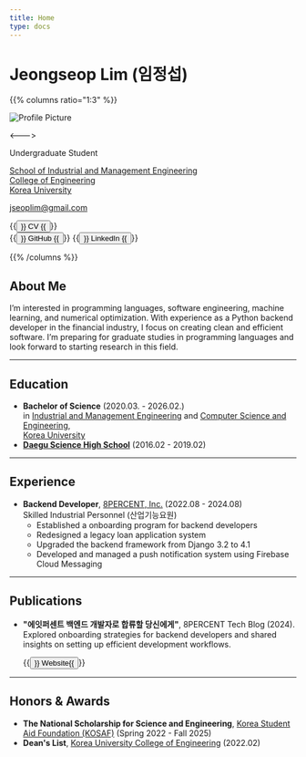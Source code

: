 ```yaml
---
title: Home
type: docs
---
```


# Jeongseop Lim (임정섭)

{{% columns ratio="1:3" %}} <!-- begin columns block -->

![Profile Picture](/images/profile.jpg)

<---> <!-- magic separator, between columns -->

Undergraduate Student  

[School of Industrial and Management Engineering](https://ie.korea.ac.kr/ie/index.do)  
[College of Engineering](https://eng.korea.ac.kr/main/main.html)  
[Korea University](https://www.korea.ac.kr/sites/ko/index.do)  

<i class="fas fa-envelope"></i> <jseoplim@gmail.com>

{{<button href="/pdf/cv.pdf" target="_blank" rel="noopener noreferrer">}}
  <i class="fas fa-file-pdf" style="color: #FD0E02; font-size: 1.2em;"></i> CV
{{</button>}}  
{{<button href="https://github.com/jseop-lim" target="_blank" rel="noopener noreferrer">}}
  <i class="fab fa-github" style="color: #1A1F25; font-size: 1.2em;"></i> GitHub
{{</button>}}
{{<button href="https://www.linkedin.com/in/jseop-lim" target="_blank" rel="noopener noreferrer">}}
  <i class="fab fa-linkedin" style="color: #0B66C2; font-size: 1.2em;"></i> LinkedIn
{{</button>}}

<!-- <a href="/pdf/cv.pdf" target="_blank" rel="noopener noreferrer" style="text-decoration: none;">
  <i class="fas fa-file-pdf" style="color: #FD0E02; font-size: 1.2em;"></i> CV
</a>
<a href="https://github.com/jseop-lim" target="_blank" rel="noopener noreferrer" style="text-decoration: none; margin-left: 10px;">
  <i class="fab fa-github" style="color: #1A1F25; font-size: 1.2em;"></i> GitHub
</a>
<a href="https://www.linkedin.com/in/jseop-lim" target="_blank" rel="noopener noreferrer" style="text-decoration: none; margin-left: 10px;">
  <i class="fab fa-linkedin" style="color: #0B66C2; font-size: 1.2em;"></i> LinkedIn
</a> -->

{{% /columns %}}

## About Me

I’m interested in programming languages, software engineering, machine learning, and numerical optimization. With experience as a Python backend developer in the financial industry, I focus on creating clean and efficient software. I’m preparing for graduate studies in programming languages and look forward to starting research in this field.

---

## Education

- **Bachelor of Science** (2020.03. - 2026.02.)  
  in [Industrial and Management Engineering](https://ie.korea.ac.kr/ie/index.do) and [Computer Science and Engineering](https://cs.korea.ac.kr/cs/index.do),  
  [Korea University](https://www.korea.ac.kr/sites/ko/index.do)
- **[Daegu Science High School](https://dshs.dge.hs.kr/dshsh/main.do)** (2016.02 - 2019.02)

---

## Experience

- **Backend Developer**, [8PERCENT, Inc.](https://8percent.kr/) (2022.08 - 2024.08)  
  Skilled Industrial Personnel (산업기능요원)
  - Established a onboarding program for backend developers
  - Redesigned a legacy loan application system
  - Upgraded the backend framework from Django 3.2 to 4.1
  - Developed and managed a push notification system using Firebase Cloud Messaging

---

## Publications

- **"에잇퍼센트 백엔드 개발자로 합류할 당신에게"**, 8PERCENT Tech Blog (2024).  
  Explored onboarding strategies for backend developers and shared insights on setting up efficient development workflows.
  
  {{<button href="https://8percent.github.io/2024-07-14/%EB%B0%B1%EC%97%94%EB%93%9C-%EC%98%A8%EB%B3%B4%EB%94%A9-%EC%88%98%EB%A6%BD/" target="_blank" rel="noopener noreferrer">}}<i class="fas fa-globe"></i> Website{{</button>}}

---

## Honors & Awards

- **The National Scholarship for Science and Engineering**, [Korea Student Aid Foundation (KOSAF)](https://www.kosaf.go.kr/ko/main.do) (Spring 2022 - Fall 2025)  
- **Dean's List**, [Korea University College of Engineering](https://eng.korea.ac.kr/main/main.html) (2022.02)
